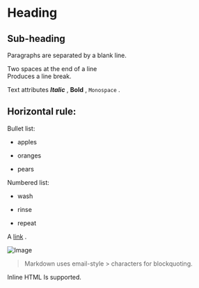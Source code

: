 

# Heading

## Sub-heading

Paragraphs are separated by a blank line.

Two spaces at the end of a line  
 Produces a line break.

Text attributes **_Italic_** , **Bold** , `Monospace` .

Horizontal rule:
---


Bullet list:

* apples

* oranges

* pears

Numbered list:

* wash

* rinse

* repeat

A [link](http://example.com) .

![Image](Image_icon.png)

> 
>  Markdown uses email-style > characters for blockquoting.

> 
> 

Inline <abbr>HTML</abbr> Is supported.
